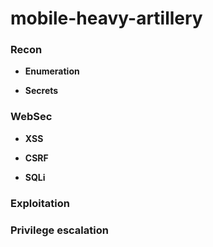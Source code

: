 # mobile-heavy-artillery


### Recon

  - **Enumeration**

  - **Secrets**

### WebSec

  - **XSS**

  - **CSRF**

  - **SQLi**

### Exploitation

### Privilege escalation
